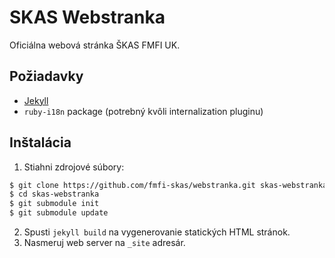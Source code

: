 SKAS Webstranka
==========

Oficiálna webová stránka ŠKAS FMFI UK.

## Požiadavky ##

* [Jekyll](http://jekyllrb.com/docs/installation/)
* `ruby-i18n` package (potrebný kvôli internalization pluginu)

## Inštalácia ##

1. Stiahni zdrojové súbory:

  ``` bash
  $ git clone https://github.com/fmfi-skas/webstranka.git skas-webstranka
  $ cd skas-webstranka
  $ git submodule init
  $ git submodule update
  ```

2. Spusti `jekyll build` na vygenerovanie statických HTML stránok.
3. Nasmeruj web server na `_site` adresár.
